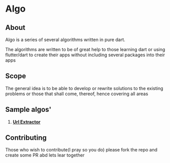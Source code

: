 # Algo
## About
<p>Algo is a series of several algorithms written in pure dart.
</p>
<p>The algorithms are written to be of great help to those learning dart or using flutter/dart to create their apps without including several packages into their apps</p>

## Scope
<p>The general idea is to be able to develop or rewrite solutions to the existing problems or those that shall come, thereof, hence covering all areas</p>

## Sample algos'
<ol>
 <li> <b><a href='https://github.com/CocoGinger/algo/tree/master/url_extractor'>Url Extractor</a></b></li>
</ol>
 

## Contributing
<p>Those who wish to contribute(I pray so you do) please fork the repo and create some PR abd lets lear together</p>

